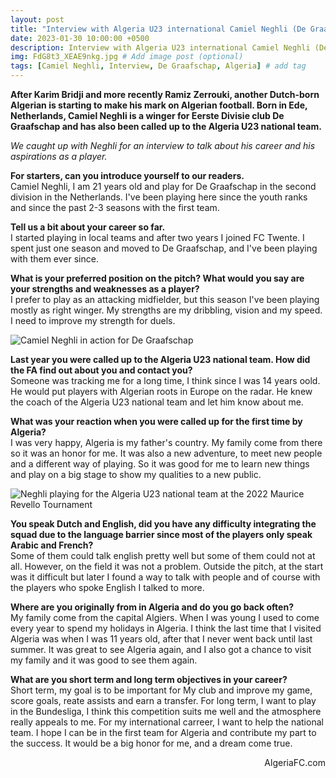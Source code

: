 ```yaml
---
layout: post
title: "Interview with Algeria U23 international Camiel Neghli (De Graafschap FC)"
date: 2023-01-30 10:00:00 +0500
description: Interview with Algeria U23 international Camiel Neghli (De Graafschap FC) # Add post description (optional)
img: FdG8t3_XEAE9nkg.jpg # Add image post (optional)
tags: [Camiel Neghli, Interview, De Graafschap, Algeria] # add tag
---
```

**After Karim Bridji and more recently Ramiz Zerrouki, another Dutch-born Algerian is starting to make his mark on Algerian football. Born in Ede, Netherlands, Camiel Neghli is a winger for Eerste Divisie club De Graafschap and has also been called up to the Algeria U23 national team.**

*We caught up with Neghli for an interview to talk about his career and his aspirations as a player.*

**For starters, can you introduce yourself to our readers.**<br>
Camiel Neghli, I am 21 years old and play for De Graafschap in the second division in the Netherlands. I've been playing here since the youth ranks and since the past 2-3 seasons with the first team. 

**Tell us a bit about your career so far.**</br>
I started playing in local teams and after two years I joined FC Twente. I spent just one season and moved to De Graafschap, and I've been playing with them ever since.

**What is your preferred position on the pitch? What would you say are your strengths and weaknesses as a player?**<br>
I prefer to play as an attacking midfielder, but this season I've been playing mostly as right winger. My strengths are my dribbling, vision and my speed. I need to improve my strength for duels.

![Camiel Neghli in action for De Graafschap]({{site.baseurl}}/assets/img/FnbgfoIXgAUlfj-.jpg)


**Last year you were called up to the Algeria U23 national team. How did the FA find out about you and contact you?**</br>
Someone was tracking me for a long time, I think since I was 14 years oold. He would put players with Algerian roots in Europe on the radar. He knew the coach of the Algeria U23 national team and let him know about me. 

**What was your reaction when you were called up for the first time by Algeria?**</br>
I was very happy, Algeria is my father's country. My family come from there so it was an honor for me. It was also a new adventure, to meet new people and a different way of playing. So it was good for me to learn new things and play on a big stage to show my qualities to a new public. 

![Neghli playing for the Algeria U23 national team at the 2022 Maurice Revello Tournament]({{site.baseurl}}/assets/img/jIOOaUXN.jpg)

**You speak Dutch and English, did you have any difficulty integrating the squad due to the language barrier since most of the players only speak Arabic and French?**</br>
Some of them could talk english pretty well but some of them could not at all. However, on the field it was not a problem. Outside the pitch, at the start was it difficult but later I found a way to talk with people and of course with the players who spoke English I talked to more.

**Where are you originally from in Algeria and do you go back often?**</br>
My family come from the capital Algiers. When I was young I used to come every year to spend my holidays in Algeria. I think the last time that I visited Algeria was when I was 11 years old, after that I never went back until last summer. It was great to see Algeria again, and I also got a chance to visit my family and it was good to see them again.

**What are you short term and long term objectives in your career?**</br>
Short term, my goal is to be important for My club and improve my game, score goals, reate assists and earn a transfer. For long term, I want to play in the Bundesliga, I think this competition suits me well and the atmosphere really appeals to me. For my international carreer, I want to help the national team. I hope I can be in the first team for Algeria and contribute my part to the success. It would be a big honor for me, and a dream come true.

<p style="text-align:right">AlgeriaFC.com</p>

